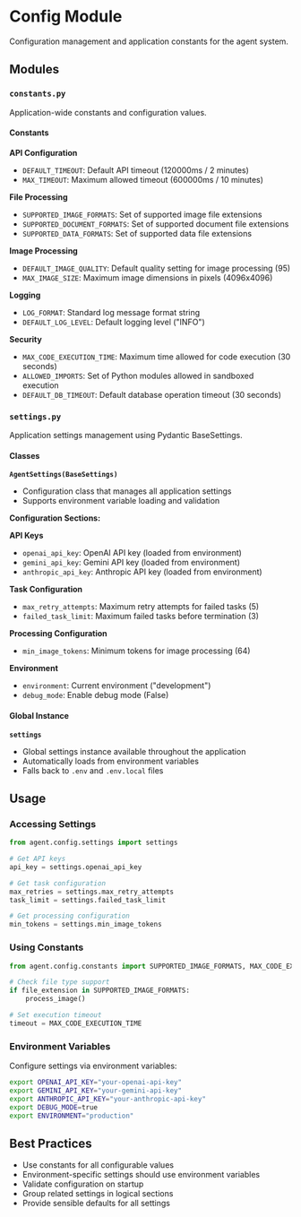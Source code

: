 # Config Module

Configuration management and application constants for the agent system.

## Modules

### `constants.py`
Application-wide constants and configuration values.

#### Constants

**API Configuration**
- `DEFAULT_TIMEOUT`: Default API timeout (120000ms / 2 minutes)
- `MAX_TIMEOUT`: Maximum allowed timeout (600000ms / 10 minutes)

**File Processing**
- `SUPPORTED_IMAGE_FORMATS`: Set of supported image file extensions
- `SUPPORTED_DOCUMENT_FORMATS`: Set of supported document file extensions  
- `SUPPORTED_DATA_FORMATS`: Set of supported data file extensions

**Image Processing**
- `DEFAULT_IMAGE_QUALITY`: Default quality setting for image processing (95)
- `MAX_IMAGE_SIZE`: Maximum image dimensions in pixels (4096x4096)

**Logging**
- `LOG_FORMAT`: Standard log message format string
- `DEFAULT_LOG_LEVEL`: Default logging level ("INFO")

**Security**
- `MAX_CODE_EXECUTION_TIME`: Maximum time allowed for code execution (30 seconds)
- `ALLOWED_IMPORTS`: Set of Python modules allowed in sandboxed execution
- `DEFAULT_DB_TIMEOUT`: Default database operation timeout (30 seconds)

### `settings.py`
Application settings management using Pydantic BaseSettings.

#### Classes

**`AgentSettings(BaseSettings)`**
- Configuration class that manages all application settings
- Supports environment variable loading and validation

**Configuration Sections:**

**API Keys**
- `openai_api_key`: OpenAI API key (loaded from environment)
- `gemini_api_key`: Gemini API key (loaded from environment)
- `anthropic_api_key`: Anthropic API key (loaded from environment)

**Task Configuration**
- `max_retry_attempts`: Maximum retry attempts for failed tasks (5)
- `failed_task_limit`: Maximum failed tasks before termination (3)

**Processing Configuration**
- `min_image_tokens`: Minimum tokens for image processing (64)

**Environment**
- `environment`: Current environment ("development")
- `debug_mode`: Enable debug mode (False)

#### Global Instance

**`settings`**
- Global settings instance available throughout the application
- Automatically loads from environment variables
- Falls back to `.env` and `.env.local` files

## Usage

### Accessing Settings
```python
from agent.config.settings import settings

# Get API keys
api_key = settings.openai_api_key

# Get task configuration  
max_retries = settings.max_retry_attempts
task_limit = settings.failed_task_limit

# Get processing configuration
min_tokens = settings.min_image_tokens
```

### Using Constants
```python
from agent.config.constants import SUPPORTED_IMAGE_FORMATS, MAX_CODE_EXECUTION_TIME

# Check file type support
if file_extension in SUPPORTED_IMAGE_FORMATS:
    process_image()

# Set execution timeout
timeout = MAX_CODE_EXECUTION_TIME
```

### Environment Variables
Configure settings via environment variables:
```bash
export OPENAI_API_KEY="your-openai-api-key"
export GEMINI_API_KEY="your-gemini-api-key"
export ANTHROPIC_API_KEY="your-anthropic-api-key"
export DEBUG_MODE=true
export ENVIRONMENT="production"
```

## Best Practices

- Use constants for all configurable values
- Environment-specific settings should use environment variables
- Validate configuration on startup
- Group related settings in logical sections
- Provide sensible defaults for all settings